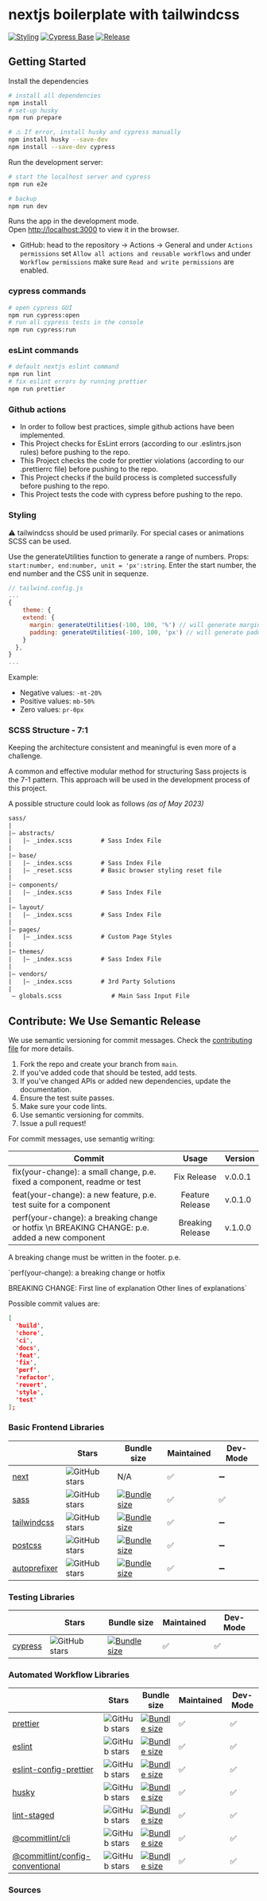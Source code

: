 # nextjs boilerplate with tailwindcss

[![Styling](https://github.com/Se-Gl/nextjs-boilerplate-tailwind/actions/workflows/style.yml/badge.svg)](https://github.com/Se-Gl/nextjs-boilerplate-tailwind/actions/workflows/style.yml)
[![Cypress Base](https://github.com/Se-Gl/nextjs-boilerplate-tailwind/actions/workflows/cypress.yml/badge.svg)](https://github.com/Se-Gl/nextjs-boilerplate-tailwind/actions/workflows/cypress.yml)
[![Release](https://github.com/Se-Gl/nextjs-boilerplate-tailwind/actions/workflows/release.yml/badge.svg)](https://github.com/Se-Gl/nextjs-boilerplate-tailwind/actions/workflows/release.yml)

## Getting Started

Install the dependencies

```bash
# install all dependencies
npm install
# set-up husky
npm run prepare

# ⚠️ If error, install husky and cypress manually
npm install husky --save-dev
npm install --save-dev cypress
```

Run the development server:

```bash
# start the localhost server and cypress
npm run e2e

# backup
npm run dev
```

Runs the app in the development mode.\
Open [http://localhost:3000](http://localhost:3000) to view it in the browser.

- GitHub: head to the repository -> Actions -> General and under `Actions permissions` set `Allow all actions and reusable workflows` and under `Workflow permissions` make sure `Read and write permissions` are enabled.

### cypress commands

```bash
# open cypress GUI
npm run cypress:open
# run all cypress tests in the console
npm run cypress:run
```

### esLint commands

```bash
# default nextjs eslint command
npm run lint
# fix eslint errors by running prettier
npm run prettier
```

### Github actions

- In order to follow best practices, simple github actions have been implemented.
- This Project checks for EsLint errors (according to our .eslintrs.json rules) before pushing to the repo.
- This Project checks the code for prettier violations (according to our .prettierrc file) before pushing to the repo.
- This Project checks if the build process is completed successfully before pushing to the repo.
- This Project tests the code with cypress before pushing to the repo.

### Styling

⚠️ tailwindcss should be used primarily. For special cases or animations SCSS can be used.

Use the generateUtilities function to generate a range of numbers. Props: `start:number, end:number, unit = 'px':string`. Enter the start number, the end number and the CSS unit in sequenze.

```js
// tailwind.config.js
...
{
    theme: {
    extend: {
      margin: generateUtilities(-100, 100, '%') // will generate margin from -100% to 100%
      padding: generateUtilities(-100, 100, 'px') // will generate padding from -100px to 100px
    }
  },
}
...
```

Example:

- Negative values: `-mt-20%`
- Positive values: `mb-50%`
- Zero values: `pr-0px`

### SCSS Structure - 7:1

Keeping the architecture consistent and meaningful is even more of a challenge.

A common and effective modular method for structuring Sass projects is the 7-1 pattern. This approach will be used in the development process of this project.

A possible structure could look as follows _(as of May 2023)_

```txt
sass/
|
|– abstracts/
|   |– _index.scss        # Sass Index File
|
|– base/
|   |– _index.scss        # Sass Index File
|   |– _reset.scss        # Basic browser styling reset file
|
|– components/
|   |– _index.scss        # Sass Index File
|
|– layout/
|   |– _index.scss        # Sass Index File
|
|– pages/
|   |– _index.scss        # Custom Page Styles
|
|– themes/
|   |– _index.scss        # Sass Index File
|
|– vendors/
|   |– _index.scss        # 3rd Party Solutions
|
 – globals.scss              # Main Sass Input File
```

## Contribute: We Use Semantic Release

We use semantic versioning for commit messages.
Check the [contributing file](/.github/contributing.md) for more details.

1. Fork the repo and create your branch from `main`.
2. If you've added code that should be tested, add tests.
3. If you've changed APIs or added new dependencies, update the documentation.
4. Ensure the test suite passes.
5. Make sure your code lints.
6. Use semantic versioning for commits.
7. Issue a pull request!

For commit messages, use semantig writing:

| Commit                                                                                        |      Usage       | Version |
| --------------------------------------------------------------------------------------------- | :--------------: | ------- |
| fix(your-change): a small change, p.e. fixed a component, readme or test                      |   Fix Release    | v.0.0.1 |
| feat(your-change): a new feature, p.e. test suite for a component                             | Feature Release  | v.0.1.0 |
| perf(your-change): a breaking change or hotfix \n BREAKING CHANGE: p.e. added a new component | Breaking Release | v.1.0.0 |

A breaking change must be written in the footer. p.e.

`perf(your-change): a breaking change or hotfix

BREAKING CHANGE: First line of explanation
Other lines of explanations`

Possible commit values are:

```json
[
  'build',
  'chore',
  'ci',
  'docs',
  'feat',
  'fix',
  'perf',
  'refactor',
  'revert',
  'style',
  'test'
];
```

### Basic Frontend Libraries

|                                                            | Stars                                                                                                | Bundle size                                                                                                                               | Maintained | Dev- Mode |
| ---------------------------------------------------------- | ---------------------------------------------------------------------------------------------------- | ----------------------------------------------------------------------------------------------------------------------------------------- | ---------- | --------- |
| [next](https://www.npmjs.com/package/next)                 | ![GitHub stars](https://img.shields.io/github/stars/vercel/next.js.svg?label=%F0%9F%8C%9F)           | N/A                                                                                                                                       | ✅         | ➖        |
| [sass](https://www.npmjs.com/package/sass)                 | ![GitHub stars](https://img.shields.io/github/stars/sass/dart-sass.svg?label=%F0%9F%8C%9F)           | [![Bundle size](https://badgen.net/bundlephobia/minzip/sass/?label=%F0%9F%92%BE)](https://bundlephobia.com/result?p=sass)                 | ✅         | ✅        |
| [tailwindcss](https://www.npmjs.com/package/tailwindcss)   | ![GitHub stars](https://img.shields.io/github/stars/tailwindlabs/tailwindcss.svg?label=%F0%9F%8C%9F) | [![Bundle size](https://badgen.net/bundlephobia/minzip/tailwindcss/?label=%F0%9F%92%BE)](https://bundlephobia.com/result?p=tailwindcss)   | ✅         | ➖        |
| [postcss](https://www.npmjs.com/package/postcss)           | ![GitHub stars](https://img.shields.io/github/stars/postcss/postcss.svg?label=%F0%9F%8C%9F)          | [![Bundle size](https://badgen.net/bundlephobia/minzip/postcss/?label=%F0%9F%92%BE)](https://bundlephobia.com/result?p=postcss)           | ✅         | ➖        |
| [autoprefixer](https://www.npmjs.com/package/autoprefixer) | ![GitHub stars](https://img.shields.io/github/stars/postcss/autoprefixer.svg?label=%F0%9F%8C%9F)     | [![Bundle size](https://badgen.net/bundlephobia/minzip/autoprefixer/?label=%F0%9F%92%BE)](https://bundlephobia.com/result?p=autoprefixer) | ✅         | ➖        |

### Testing Libraries

|                                                  | Stars                                                                                          | Bundle size                                                                                                                   | Maintained | Dev- Mode |
| ------------------------------------------------ | ---------------------------------------------------------------------------------------------- | ----------------------------------------------------------------------------------------------------------------------------- | ---------- | --------- |
| [cypress](https://www.npmjs.com/package/cypress) | ![GitHub stars](https://img.shields.io/github/stars/cypress-io/cypress.svg?label=%F0%9F%8C%9F) | [![Bundle size](https://badgen.net/bundlephobia/minzip/cypress?label=%F0%9F%92%BE)](https://bundlephobia.com/package/cypress) | ✅         | ✅        |

### Automated Workflow Libraries

|                                                                                                  | Stars                                                                                                         | Bundle size                                                                                                                                                                    | Maintained | Dev- Mode |
| ------------------------------------------------------------------------------------------------ | ------------------------------------------------------------------------------------------------------------- | ------------------------------------------------------------------------------------------------------------------------------------------------------------------------------ | ---------- | --------- |
| [prettier](https://www.npmjs.com/package/prettier)                                               | ![GitHub stars](https://img.shields.io/github/stars/prettier/prettier.svg?label=%F0%9F%8C%9F)                 | [![Bundle size](https://badgen.net/bundlephobia/minzip/prettier/?label=%F0%9F%92%BE)](https://bundlephobia.com/result?p=prettier)                                              | ✅         | ✅        |
| [eslint](https://www.npmjs.com/package/eslint)                                                   | ![GitHub stars](https://img.shields.io/github/stars/eslint/eslint.svg?label=%F0%9F%8C%9F)                     | [![Bundle size](https://badgen.net/bundlephobia/minzip/eslint/?label=%F0%9F%92%BE)](https://bundlephobia.com/result?p=eslint)                                                  | ✅         | ✅        |
| [eslint-config-prettier](https://www.npmjs.com/package/eslint-config-prettier)                   | ![GitHub stars](https://img.shields.io/github/stars/prettier/eslint-config-prettier.svg?label=%F0%9F%8C%9F)   | [![Bundle size](https://badgen.net/bundlephobia/minzip/eslint-config-prettier?label=%F0%9F%92%BE)](https://bundlephobia.com/result?p=eslint-config-prettier)                   | ✅         | ✅        |
| [husky](https://www.npmjs.com/package/husky)                                                     | ![GitHub stars](https://img.shields.io/github/stars/typicode/husky.svg?label=%F0%9F%8C%9F)                    | [![Bundle size](https://badgen.net/bundlephobia/minzip/husky?label=%F0%9F%92%BE)](https://bundlephobia.com/result?p=husky)                                                     | ✅         | ✅        |
| [lint-staged](https://www.npmjs.com/package/lint-staged)                                         | ![GitHub stars](https://img.shields.io/github/stars/okonet/lint-staged.svg?label=%F0%9F%8C%9F)                | [![Bundle size](https://badgen.net/bundlephobia/minzip/lint-staged?label=%F0%9F%92%BE)](https://bundlephobia.com/result?p=lint-staged)                                         | ✅         | ✅        |
| [@commitlint/cli](https://www.npmjs.com/package/@commitlint/cli)                                 | ![GitHub stars](https://img.shields.io/github/stars/conventional-changelog/commitlint.svg?label=%F0%9F%8C%9F) | [![Bundle size](https://badgen.net/bundlephobia/minzip/@commitlint/cli/?label=%F0%9F%92%BE)](https://bundlephobia.com/package/@commitlint/cli)                                 | ✅         | ✅        |
| [@commitlint/config-conventional](https://www.npmjs.com/package/@commitlint/config-conventional) | ![GitHub stars](https://img.shields.io/github/stars/conventional-changelog/commitlint.svg?label=%F0%9F%8C%9F) | [![Bundle size](https://badgen.net/bundlephobia/minzip/@commitlint/config-conventional/?label=%F0%9F%92%BE)](https://bundlephobia.com/package/@commitlint/config-conventional) | ✅         | ✅        |

### Sources
